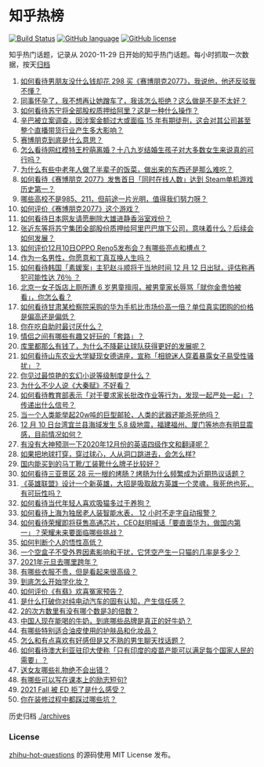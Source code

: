 # 知乎热榜
[![Build Status](https://github.com/ToWeLong/zhihu-hot-questions/workflows/CI/badge.svg)](https://github.com/ToWeLong/zhihu-hot-questions/actions)
[![GitHub language](https://img.shields.io/badge/language-golang-orange.svg)](https://golang.org/)
[![GitHub license](https://img.shields.io/github/license/ToWeLong/zhihu-hot-questions)](https://github.com/ToWeLong/zhihu-hot-questions/blob/main/LICENSE)

知乎热门话题，记录从 2020-11-29 日开始的知乎热门话题。每小时抓取一次数据，按天[归档](./archives)

<!-- BEGIN -->

1. [如何看待男朋友没什么钱却花 298 买《赛博朋克2077》，我说他，他还反驳我不懂？](https://www.zhihu.com/question/395466027)
1. [同事怀孕了，我不想再让她蹭车了，我该怎么拒绝？这么做是不是不太好？](https://www.zhihu.com/question/423335938)
1. [如何看待苏宁将全部股权质押给阿里？这是一种什么操作？](https://www.zhihu.com/question/434233129)
1. [辛巴被立案调查，因涉案金额过大或面临 15 年有期徒刑，这会对其公司甚至整个直播带货行业产生多大影响？](https://www.zhihu.com/question/434147673)
1. [赛博朋克到底是什么意思？](https://www.zhihu.com/question/340228753)
1. [怎么看待网红模特王柠萌离婚？十八九岁结婚生孩子对大多数女生来说真的可行吗？](https://www.zhihu.com/question/433620607)
1. [为什么有些中老年人做了半辈子的饭菜，做出来的东西还是那么难吃？](https://www.zhihu.com/question/433723927)
1. [如何看待《赛博朋克 2077》发售首日「同时在线人数」达到 Steam单机游戏历史第一？](https://www.zhihu.com/question/434170575)
1. [哪些高校不是985、211，但前途一片光明，值得我们努力呀？](https://www.zhihu.com/question/433611700)
1. [如何评价《赛博朋克2077》这个游戏？](https://www.zhihu.com/question/434143828)
1. [如何看待日本网友请愿删除大雄进静香浴室戏份？](https://www.zhihu.com/question/434167908)
1. [张近东等将苏宁集团全部股份质押给阿里巴巴旗下公司，意味着什么？后续会如何发展？](https://www.zhihu.com/question/434234041)
1. [如何评价12月10日OPPO Reno5发布会？有哪些亮点和槽点？](https://www.zhihu.com/question/434174009)
1. [作为一名男性，你愿意和丁真互换人生吗？](https://www.zhihu.com/question/433944124)
1. [如何看待韩国「素媛案」主犯赵斗顺将于当地时间 12 月 12 日出狱，评估称再犯可能性达 76％ ？](https://www.zhihu.com/question/434190788)
1. [北京一女子饭店上厕所遭 6 岁男童擅闯，被男童家长辱骂「就你金贵怕被看」，你怎么看？](https://www.zhihu.com/question/434175913)
1. [如何看待甘肃某检察院采购的华为手机比市场价高一倍？单位真实团购的价格是偏高还是偏低？](https://www.zhihu.com/question/433785956)
1. [你在吃自助时最讨厌什么？](https://www.zhihu.com/question/63212359)
1. [情侣之间有哪些有趣又好玩的「套路」？](https://www.zhihu.com/question/275937805)
1. [库里都那么有钱了，为什么不降薪让球队获得更好的发展呢？](https://www.zhihu.com/question/434186011)
1. [如何看待山东农业大学疑现女德讲座，宣称「相貌迷人穿着暴露女子易受性骚扰」？](https://www.zhihu.com/question/434148165)
1. [你见过最惊艳的玄幻小说等级制度是什么？](https://www.zhihu.com/question/380047941)
1. [为什么不少人说《大秦赋》不好看？](https://www.zhihu.com/question/433853996)
1. [如何看待教育部表示「对于要求家长批改作业等行为，发现一起严处一起」？传递出什么信号？](https://www.zhihu.com/question/434174869)
1. [当一个人类能举起20w吨的巨型邮轮，人类的武器还能杀死他吗？](https://www.zhihu.com/question/431102613)
1. [12 月 10 日台湾宜兰县海域发生 5.8 级地震，福建福州、厦门等地亦有明显震感，目前情况如何？](https://www.zhihu.com/question/434263181)
1. [有没有大神预测一下2020年12月份的英语四级作文和翻译呢？](https://www.zhihu.com/question/426784573)
1. [如果把地球打穿，穿过球心，人从洞口跳进去，会怎么样?](https://www.zhihu.com/question/340245424)
1. [国内能买到的马丁靴/工装靴什么牌子比较好？](https://www.zhihu.com/question/295022377)
1. [如何看待三亚景区 28 元一根的烤肠？烤肠为什么频繁成为近期热议话题？](https://www.zhihu.com/question/434092613)
1. [《英雄联盟》设计一个新英雄，大招是吸取敌方英雄一个灵魂，我死他也死，有可玩性吗？](https://www.zhihu.com/question/433393062)
1. [如何看待当代年轻人喜欢吸猫多过于养狗？](https://www.zhihu.com/question/434058968)
1. [如何看待上海为独居老人装智能水表， 12 小时不走字自动报警？](https://www.zhihu.com/question/434145585)
1. [如何看待荣耀即将获售高通芯片，CEO赵明喊话「要直面华为，做国内第一」？荣耀未来要面临哪些挑战？](https://www.zhihu.com/question/434163809)
1. [如何判断个人的悟性高低？](https://www.zhihu.com/question/24123447)
1. [一个空盒子不受外界因素影响和干扰，它凭空产生一只猫的几率是多少？](https://www.zhihu.com/question/434005535)
1. [2021年元旦去哪里跨年？](https://www.zhihu.com/question/432185115)
1. [有哪些衣服不贵，但是看起来很高级？](https://www.zhihu.com/question/352321860)
1. [到底怎么开始学化妆？](https://www.zhihu.com/question/302940225)
1. [如何评价《有翡》欢喜冤家预告？](https://www.zhihu.com/question/434161599)
1. [是什么打破你对纯电动汽车的固有认知，产生信任感？](https://www.zhihu.com/question/434080463)
1. [2的次方数里有没有哪个数是3的倍数？](https://www.zhihu.com/question/433987665)
1. [中国人现在能喝的牛奶，到底哪些品牌是真正的好牛奶？](https://www.zhihu.com/question/406534691)
1. [有哪些特别适合油皮使用的护肤品和化妆品？](https://www.zhihu.com/question/66323225)
1. [怎么和有点喜欢有好感但是又不熟的男生聊天找话题？](https://www.zhihu.com/question/271413148)
1. [如何看待澳大利亚驻印大使称「只有印度的疫苗产能可以满足每个国家人民的需要」？](https://www.zhihu.com/question/434162591)
1. [送女友哪些礼物绝不会出错？](https://www.zhihu.com/question/392954061)
1. [有哪些可以写在课本上的励志短句?](https://www.zhihu.com/question/370697717)
1. [2021 Fall 被 ED 拒了是什么感受？](https://www.zhihu.com/question/427110932)
1. [你在装修过程中都踩过哪些坑？](https://www.zhihu.com/question/434198978)

<!-- END -->

历史归档 [./archives](./archives)


### License
[zhihu-hot-questions](https://github.com/towelong/zhihu-hot-questions) 的源码使用 MIT License 发布。